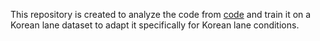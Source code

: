 This repository is created to analyze the code from [code](https://github.com/Turoad/CLRNet) and train it on a Korean lane dataset to adapt it specifically for Korean lane conditions.

